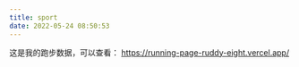 ```yaml
---
title: sport
date: 2022-05-24 08:50:53
---  
```


这是我的跑步数据，可以查看： https://running-page-ruddy-eight.vercel.app/     

